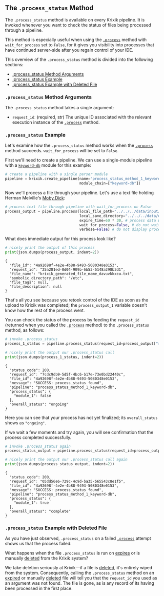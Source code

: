 ## The `.process_status` Method

The `.process_status` method is available on every Krixik pipeline. It is invoked whenever you want to check the status of files being processed through a pipeline.

This method is especially useful when using the [`.process`](process_method.md) method with `wait_for_process` set to `False`, for it gives you visibility into processes that have continued server-side after you regain control of your IDE.

This overview of the `.process_status` method is divided into the following sections:

- [.process_status Method Arguments](#.process_status-method-arguments)
- [.process_status Example](#.process_status-example)
- [.process_status Example with Deleted File](#.process_status-example-with-deleted-file)

### `.process_status` Method Arguments

The `.process_status` method takes a single argument:

- `request_id`: (required, str) The unique ID associated with the relevant execution instance of the [`.process`](process_method.md) method.

### `.process_status` Example

Let's examine how the `.process_status` method works when the [`.process`](process_method.md) method succeeds. `wait_for_process` will be set to `False`.

First we'll need to create a pipeline. We can use a single-module pipeline with a [`keyword-db`](../../modules/database_modules/keyword-db_module.md) module for this example:


```python
# create a pipeline with a single parser module
pipeline = krixik.create_pipeline(name="process_status_method_1_keyword-db",
                                  module_chain=["keyword-db"])
```

Now we'll process a file through your pipeline. Let's use a text file holding Herman Melville's <u>Moby Dick</u>:


```python
# process text file through pipeline with wait_for_process on False
process_output = pipeline.process(local_file_path="../../../data/input/moby_dick_very_short.txt", # the initial local filepath where the input JSON file is stored
                                  local_save_directory="../../../data/output",  # the local directory that the output file will be saved to
                                  expire_time=60 * 30, # process data will be deleted from the Krixik system in 30 minutes
                                  wait_for_process=False, # do not wait for process to complete before returning IDE control to user
                                  verbose=False) # do not display process update printouts upon running code
```

What does immediate output for this process look like?


```python
# nicely print the output of this process
print(json.dumps(process_output, indent=2))
```

    {
      "file_id": "4a92698f-4e2e-4b88-9493-5080348e0153",
      "request_id": "25a281ed-0d04-909b-6b53-5148a298b3d1",
      "file_name": "krixik_generated_file_name_davuvkkxcu.txt",
      "symbolic_directory_path": "/etc",
      "file_tags": null,
      "file_description": null
    }


That's all you see because you retook control of the IDE as soon as the upload to Krixik was completed; the `process_output_1` variable doesn't know how the rest of the process went.

You can check the status of the process by feeding the `request_id` (returned when you called the [`.process`](process_method.md) method) to the `.process_status` method, as follows:


```python
# invoke .process_status
process_1_status = pipeline.process_status(request_id=process_output["request_id"])

# nicely print the output our .process_status call
print(json.dumps(process_1_status, indent=2))
```

    {
      "status_code": 200,
      "request_id": "7cdc9db9-5d5f-4bc6-b17e-73e0bd22440c",
      "file_id": "4a92698f-4e2e-4b88-9493-5080348e0153",
      "message": "SUCCESS: process_status found",
      "pipeline": "process_status_method_1_keyword-db",
      "process_status": {
        "module_1": false
      },
      "overall_status": "ongoing"
    }


Here you can see that your process has not yet finalized; its `overall_status` shows as `"ongoing"`.

If we wait a few moments and try again, you will see confirmation that the process completed successfully.


```python
# invoke .process_status again
process_status_output = pipeline.process_status(request_id=process_output["request_id"])

# nicely print the output our .process_status call again
print(json.dumps(process_status_output, indent=2))
```

    {
      "status_code": 200,
      "request_id": "05dd56e6-729c-4c9d-ba35-565543c8e1f5",
      "file_id": "4a92698f-4e2e-4b88-9493-5080348e0153",
      "message": "SUCCESS: process_status found",
      "pipeline": "process_status_method_1_keyword-db",
      "process_status": {
        "module_1": true
      },
      "overall_status": "complete"
    }


### `.process_status` Example with Deleted File

As you have just observed, `.process_status` on a failed [`.process`](process_method.md) attempt shows us that the process failed.

What happens when the file `.process_status` is run on [expires](process_method.md#core-.process-method-arguments) or is manually [deleted](../file_system/delete_method.md) from the Krixik system?

We take deletion seriously at Krixik—if a file is [deleted](../file_system/delete_method.md), it's entirely wiped from the system. Consequently, calling the `.process_status` method on an [expired](process_method.md#core-.process-method-arguments) or manually [deleted](../file_system/delete_method.md) file will tell you that the `request_id` you used as an argument was not found. The file is gone, as is any record of its having been processed in the first place.
